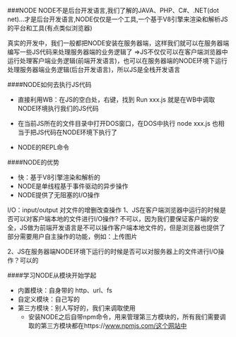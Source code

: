 ###NODE
NODE不是后台开发语言,我们了解的JAVA、PHP、C#、.NET(dot net)...才是后台开发语言,NODE仅仅是一个工具,一个基于V8引擎来渲染和解析JS的平台和工具(有点类似浏览器)

真实的开发中，我们一般都把NODE安装在服务器端，这样我们就可以在服务器端编写一些JS代码来处理服务器端的业务逻辑了 =>JS不仅仅可以在客户端浏览器中运行处理客户端业务逻辑(前端开发语言)，也可以在服务器端的NODE环境下运行处理服务器端业务逻辑(后台开发语言)，所以JS是全栈开发语言

####NODE如何去执行JS代码
- 直接利用WB：在JS的空白处，右键，找到 Run xxx.js 就是在WB中调取NODE环境执行我们的JS代码

- 在当前JS所在的文件目录中打开DOS窗口，在DOS中执行 node xxx.js 也相当于把JS代码在NODE环境下执行了

- NODE的REPL命令

####NODE的优势
- 快：基于V8引擎渲染和解析的
- NODE是单线程基于事件驱动的异步操作
- NODE提供了无阻塞的I/O操作

I/O：input/output 对文件的增删改查操作
1、JS在客户端浏览器中运行的时候是否可以对客户端本地的文件进行I/O操作? 不可以，因为我们要保证客户端的安全，JS做为前端开发语言是不可以操作客户端本地文件的，但是浏览器也提供了部分需要用户自主操作的功能，例如：上传图片

2、JS在服务器端NODE环境下运行的时候是否可以对服务器上的文件进行I/O操作？可以的

####学习NODE从模块开始学起
- 内置模块：自身带的  http、url、fs
- 自定义模块：自己写的
- 第三方模块：别人写好的，我们来调取使用 
    + 安装NODE之后自带npm命令，用来管理第三方模块的，所有我们需要调取的第三方模块都在https://www.npmjs.com/这个网站中


